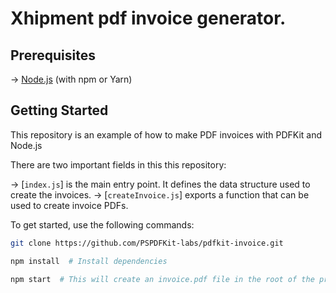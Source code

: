 # Xhipment pdf invoice generator.

## Prerequisites

-> [Node.js](http://nodejs.org/) (with npm or Yarn)

## Getting Started

This repository is an example of how to make PDF invoices with PDFKit and Node.js

There are two important fields in this this repository:

-> [`index.js`] is the main entry point. It defines the data structure used to create the invoices.
-> [`createInvoice.js`] exports a function that can be used to create invoice PDFs.

To get started, use the following commands:

```bash
git clone https://github.com/PSPDFKit-labs/pdfkit-invoice.git

npm install  # Install dependencies

npm start  # This will create an invoice.pdf file in the root of the project.
```